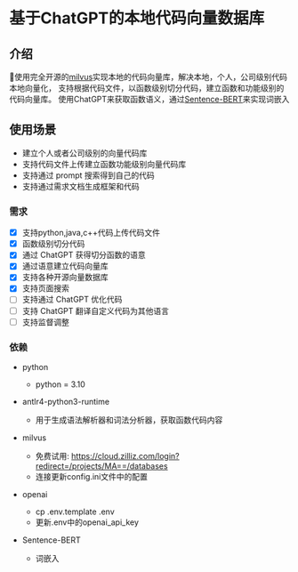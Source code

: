 # 基于ChatGPT的本地代码向量数据库

## 介绍

🤖️使用完全开源的[milvus](https://github.com/milvus-io/milvus)实现本地的代码向量库，解决本地，个人，公司级别代码本地向量化，
支持根据代码文件，以函数级别切分代码，建立函数和功能级别的代码向量库。
使用ChatGPT来获取函数语义，通过[Sentence-BERT](https://mccormickml.com/2019/05/14/BERT-word-embeddings-tutorial/)来实现词嵌入

## 使用场景
- 建立个人或者公司级别的向量代码库 
- 支持代码文件上传建立函数功能级别向量代码库
- 支持通过 prompt 搜索得到自己的代码
- 支持通过需求文档生成框架和代码

### 需求
- [x] 支持python,java,c++代码上传代码文件
- [x] 函数级别切分代码
- [x] 通过 ChatGPT 获得切分函数的语意
- [x] 通过语意建立代码向量库
- [x] 支持各种开源向量数据库
- [x] 支持页面搜索
- [ ] 支持通过 ChatGPT 优化代码
- [ ] 支持 ChatGPT 翻译自定义代码为其他语言
- [ ] 支持监督调整

### 依赖

- python 
  - python = 3.10

- antlr4-python3-runtime
  - 用于生成语法解析器和词法分析器，获取函数代码内容

- milvus 
  - 免费试用: https://cloud.zilliz.com/login?redirect=/projects/MA==/databases
  - 连接更新config.ini文件中的配置
- openai
  - cp .env.template .env 
  - 更新.env中的openai_api_key

- Sentence-BERT
  - 词嵌入
